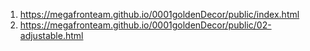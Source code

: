 1. <https://megafronteam.github.io/0001goldenDecor/public/index.html>
2. <https://megafronteam.github.io/0001goldenDecor/public/02-adjustable.html>